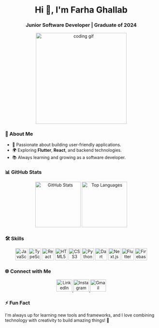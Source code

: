 <h1 align="center">Hi 👋, I'm Farha Ghallab</h1>
<h3 align="center">Junior Software Developer | Graduate of 2024</h3>

<div align="center">
  <img src="https://media.giphy.com/media/QDjpIL6oNCVZ4qzGs7/giphy.gif?cid=ecf05e47b4ie392g81wcml079tsl0tybz9ynmlfn46ox1f14&ep=v1_gifs_search&rid=giphy.gif&ct=g" width="300" height="300" alt="coding gif" />
</div>



### 🚀 About Me

- 🌟 Passionate about building user-friendly applications.
- 🌍 Exploring **Flutter**, **React**, and backend technologies.
- 📚 Always learning and growing as a software developer.



### 📊 GitHub Stats

<div align="center">
  <img src="https://github-readme-stats.vercel.app/api?username=farhaghallab3&show_icons=true&theme=radical&include_all_commits=true&count_private=true" height="150" alt="GitHub Stats" />
  <img src="https://github-readme-stats.vercel.app/api/top-langs/?username=farhaghallab3&layout=compact&theme=radical" height="150" alt="Top Languages" />
</div>



### 🛠️ Skills

<div align="center">
  <img src="https://cdn.jsdelivr.net/gh/devicons/devicon/icons/javascript/javascript-original.svg" height="40" alt="JavaScript" />
  <img src="https://cdn.jsdelivr.net/gh/devicons/devicon/icons/typescript/typescript-original.svg" height="40" alt="TypeScript" />
  <img src="https://cdn.jsdelivr.net/gh/devicons/devicon/icons/react/react-original.svg" height="40" alt="React" />
  <img src="https://cdn.jsdelivr.net/gh/devicons/devicon/icons/html5/html5-original.svg" height="40" alt="HTML5" />
  <img src="https://cdn.jsdelivr.net/gh/devicons/devicon/icons/css3/css3-original.svg" height="40" alt="CSS3" />
  <img src="https://cdn.jsdelivr.net/gh/devicons/devicon/icons/python/python-original.svg" height="40" alt="Python" />
  <img src="https://cdn.jsdelivr.net/gh/devicons/devicon/icons/dart/dart-original.svg" height="40" alt="Dart" />
  <img src="https://cdn.jsdelivr.net/gh/devicons/devicon/icons/nextjs/nextjs-original.svg" height="40" alt="Next.js" />
  <img src="https://cdn.jsdelivr.net/gh/devicons/devicon/icons/flutter/flutter-original.svg" height="40" alt="Flutter" />
  <img src="https://cdn.jsdelivr.net/gh/devicons/devicon/icons/firebase/firebase-plain.svg" height="40" alt="Firebase" />
</div>



### 🌐 Connect with Me

<div align="center">
  <a href="https://www.linkedin.com/in/farha-ghallab-602575289/" target="_blank">
    <img src="https://raw.githubusercontent.com/maurodesouza/profile-readme-generator/master/src/assets/icons/social/linkedin/default.svg" width="52" height="40" alt="LinkedIn" />
  </a>
  <a href="https://www.instagram.com/farhaghallab/" target="_blank">
    <img src="https://raw.githubusercontent.com/maurodesouza/profile-readme-generator/master/src/assets/icons/social/instagram/default.svg" width="52" height="40" alt="Instagram" />
  </a>
  <a href="mailto:farhagalab74@gmail.com" target="_blank">
    <img src="https://raw.githubusercontent.com/maurodesouza/profile-readme-generator/master/src/assets/icons/social/gmail/default.svg" width="52" height="40" alt="Gmail" />
  </a>
</div>



### ⚡ Fun Fact
I'm always up for learning new tools and frameworks, and I love combining technology with creativity to build amazing things! 🚀
